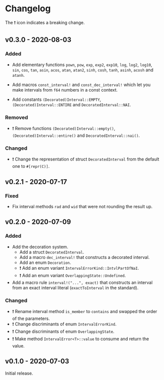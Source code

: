 # Changelog

The ❗ icon indicates a breaking change.

## v0.3.0 - 2020-08-03

### Added

- Add elementary functions `pown`, `pow`, `exp`, `exp2`, `exp10`, `log`, `log2`, `log10`, `sin`, `cos`, `tan`, `asin`, `acos`, `atan`, `atan2`, `sinh`, `cosh`, `tanh`, `asinh`, `acosh` and `atanh`.

- Add macros `const_interval!` and `const_dec_interval!` which let you make intervals from `f64` numbers in a const context.

- Add constants `(Decorated)Interval::EMPTY`, `(Decorated)Interval::ENTIRE` and `DecoratedInterval::NAI`.

### Removed

- ❗ Remove functions `(Decorated)Interval::empty()`, `(Decorated)Interval::entire()` and `DecoratedInterval::nai()`.

### Changed

- ❗ Change the representation of struct `DecoratedInterval` from the default one to `#[repr(C)]`.

## v0.2.1 - 2020-07-17

### Fixed

- Fix interval methods `rad` and `wid` that were not rounding the result up.

## v0.2.0 - 2020-07-09

### Added

- Add the decoration system.
  - Add a struct `DecoratedInterval`.
  - Add a macro `dec_interval!` that constructs a decorated interval.
  - Add an enum `Decoration`.
  - ❗ Add an enum variant `IntervalErrorKind::IntvlPartOfNaI`.
  - ❗ Add an enum variant `OverlappingState::Undefined`.
- Add a macro rule `interval!("...", exact)` that constructs an interval from an exact interval literal (`exactToInterval` in the standard).

### Changed

- ❗ Rename interval method `is_member` to `contains` and swapped the order of the parameters.
- ❗ Change discriminants of enum `IntervalErrorKind`.
- ❗ Change discriminants of enum `OverlappingState`.
- ❗ Make method `IntervalError<T>::value` to consume and return the value.

## v0.1.0 - 2020-07-03

Initial release.
